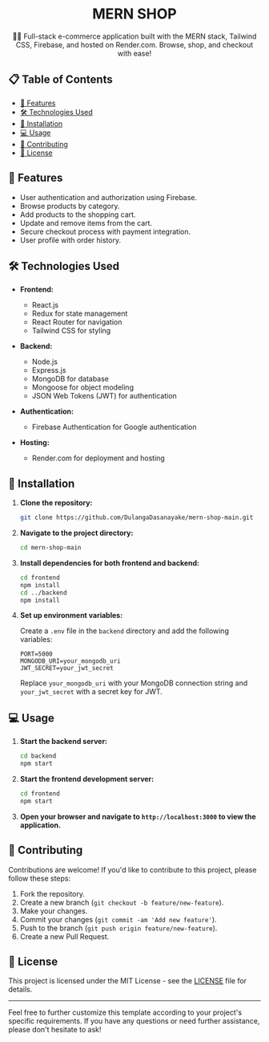 <div align="center">

  # MERN SHOP
  

  🛒🚀 Full-stack e-commerce application built with the MERN stack, Tailwind CSS, Firebase, and hosted on Render.com. Browse, shop, and checkout with ease!

</div>

## 📋 Table of Contents

- [🚀 Features](#-features)
- [🛠️ Technologies Used](#️-technologies-used)
- [🔧 Installation](#-installation)
- [💻 Usage](#-usage)
- [🤝 Contributing](#-contributing)
- [📝 License](#-license)

## 🚀 Features

- User authentication and authorization using Firebase.
- Browse products by category.
- Add products to the shopping cart.
- Update and remove items from the cart.
- Secure checkout process with payment integration.
- User profile with order history.

## 🛠️ Technologies Used

- **Frontend:**
  - React.js
  - Redux for state management
  - React Router for navigation
  - Tailwind CSS for styling

- **Backend:**
  - Node.js
  - Express.js
  - MongoDB for database
  - Mongoose for object modeling
  - JSON Web Tokens (JWT) for authentication

- **Authentication:**
  - Firebase Authentication for Google authentication

- **Hosting:**
  - Render.com for deployment and hosting

## 🔧 Installation

1. **Clone the repository:**

   ```bash
   git clone https://github.com/DulangaDasanayake/mern-shop-main.git
   ```

2. **Navigate to the project directory:**

   ```bash
   cd mern-shop-main
   ```

3. **Install dependencies for both frontend and backend:**

   ```bash
   cd frontend
   npm install
   cd ../backend
   npm install
   ```

4. **Set up environment variables:**

   Create a `.env` file in the `backend` directory and add the following variables:

   ```plaintext
   PORT=5000
   MONGODB_URI=your_mongodb_uri
   JWT_SECRET=your_jwt_secret
   ```

   Replace `your_mongodb_uri` with your MongoDB connection string and `your_jwt_secret` with a secret key for JWT.

## 💻 Usage

1. **Start the backend server:**

   ```bash
   cd backend
   npm start
   ```

2. **Start the frontend development server:**

   ```bash
   cd frontend
   npm start
   ```

3. **Open your browser and navigate to `http://localhost:3000` to view the application.**

## 🤝 Contributing

Contributions are welcome! If you'd like to contribute to this project, please follow these steps:

1. Fork the repository.
2. Create a new branch (`git checkout -b feature/new-feature`).
3. Make your changes.
4. Commit your changes (`git commit -am 'Add new feature'`).
5. Push to the branch (`git push origin feature/new-feature`).
6. Create a new Pull Request.

## 📝 License

This project is licensed under the MIT License - see the [LICENSE](LICENSE) file for details.

---

Feel free to further customize this template according to your project's specific requirements. If you have any questions or need further assistance, please don't hesitate to ask!
